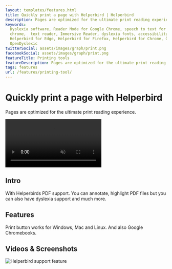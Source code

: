```yaml
---
layout: templates/features.html
title: Quickly print a page with Helperbird | Helperbird
description: Pages are optimized for the ultimate print reading experience.
keywords:
  Dyslexia software, Reader Mode for Google Chrome, speech to text for chrome, Text to speech for
  chrome,  text reader, Immersive Reader, dyslexia fonts, accessibility software, dyslexia software,
  Helperbird for Edge, Helperbird for Firefox, Helperbird for Chrome, Opendyslexic for Chrome,
  OpenDyslexic
twitterSocial: assets/images/graph/print.png
facebookSocial: assets/images/graph/print.png
featureTitle: Printing tools
featureDescription: Pages are optimized for the ultimate print reading experience.
tags: features
url: /features/printing-tool/
---
```




<div class="bg-white ">
	<div class="relative overflow-hidden">
		<div class="relative pb-12 sm:pb-12">
			<div class="mt-16 mx-auto max-w-7xl px-4 sm:mt-24 sm:px-6">
				<div class="text-center">
					<h1 class="text-4xl tracking-tight font-extrabold text-gray-900 sm:text-5xl md:text-6xl"><span class="block">Quickly print a page with Helperbird</span> </h1>
					<p class="mt-3 max-w-md mx-auto text-base text-gray-500 sm:text-lg md:mt-5 md:text-xl md:max-w-3xl">
Pages are optimized for the ultimate print reading experience.


</p>
				</div>
			</div>
		</div>
		<div class="relative">
			<div class="max-w-3xl mx-auto px-4 sm:px-6">
				<video autoplay="autoplay" class="relative rounded-lg shadow-lg" control="control" loop="loop" muted="muted" playsinline="playsinline"><source src="/assets/videos/home.webm" type="video/webm"><source src="/assets/videos/home.mp4" type="video/mp4"></video>
			</div>
		</div>
	</div>

</div>

<div class="relative py-16 bg-white overflow-hidden">
  <div class="relative px-4 sm:px-6 lg:px-8">
    <div class="mt-6 prose prose-pink prose-lg mx-auto">

<div class="mt-16 mx-auto max-w-7xl px-4 sm:mt-24 sm:px-6">



## Intro

With Helperbirds PDF support. You can annotate, highlight PDF files but you can also have dyslexia
support and much more.

## Features

Print button works for Windows, Mac and Linux. And also Google Chromebooks.

## Videos & Screenshots
![Helperbird support feature](https://www.helperbird.com/assets/images/new/overlay/overlay.png)


   </div>
  </div>
</div>